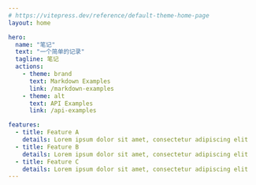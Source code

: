 ```yaml
---
# https://vitepress.dev/reference/default-theme-home-page
layout: home

hero:
  name: "笔记"
  text: "一个简单的记录"
  tagline: 笔记
  actions:
    - theme: brand
      text: Markdown Examples
      link: /markdown-examples
    - theme: alt
      text: API Examples
      link: /api-examples

features:
  - title: Feature A
    details: Lorem ipsum dolor sit amet, consectetur adipiscing elit
  - title: Feature B
    details: Lorem ipsum dolor sit amet, consectetur adipiscing elit
  - title: Feature C
    details: Lorem ipsum dolor sit amet, consectetur adipiscing elit
---
```

